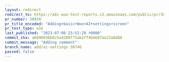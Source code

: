 ```yaml
---
layout: redirect
redirect_to: https://a8c-woo-test-reports.s3.amazonaws.com/public/pr/38920/e2e/index.html
pr_number: 38920
pr_title_encoded: "Adding+basic+Woo+AI+settings+screen"
pr_test_type: e2e
last_published: "2023-07-06 23:51:29 +0000"
commit_sha: a6890930bdc5a4200f75ab2ff4bbb97ae23a8d88
commit_message: "Adding comment"
branch_name: add/ai-settings-38746
passed: false
---
```

